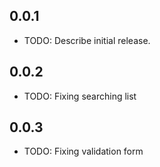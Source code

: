 ## 0.0.1

* TODO: Describe initial release.

## 0.0.2

* TODO: Fixing searching list


## 0.0.3

* TODO: Fixing validation form